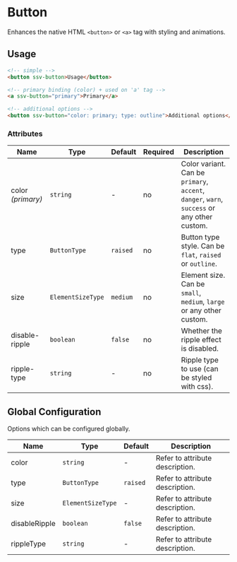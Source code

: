 # Button
Enhances the native HTML `<button>` or `<a>` tag with styling and animations.

## Usage

```html
<!-- simple -->
<button ssv-button>Usage</button>

<!-- primary binding (color) + used on 'a' tag -->
<a ssv-button="primary">Primary</a>

<!-- additional options -->
<button ssv-button="color: primary; type: outline">Additional options</button>
```

### Attributes

| Name              | Type              | Default | Required | Description                                                                                                              |
|-------------------|-------------------|---------|----------|--------------------------------------------------------------------------------------------------------------------------|
| color *(primary)* | `string`          | -       | no       | Color variant. Can be `primary`, `accent`, `danger`, `warn`, `success` or any other custom.                              |
| type              | `ButtonType`      | `raised`| no       | Button type style. Can be `flat`, `raised` or `outline`.                                                                 |
| size              | `ElementSizeType` | `medium`| no       | Element size. Can be `small`, `medium`, `large` or any other custom.                                                     |
| disable-ripple    | `boolean`         | `false` | no       | Whether the ripple effect is disabled.                                                                                   |
| ripple-type       | `string`          | -       | no       | Ripple type to use (can be styled with css).                                                                             |

## Global Configuration
Options which can be configured globally.

| Name          | Type              | Default  | Description                     |
|---------------|-------------------|----------|---------------------------------|
| color         | `string`          | -        | Refer to attribute description. |
| type          | `ButtonType`      | `raised` | Refer to attribute description. |
| size          | `ElementSizeType` | -        | Refer to attribute description. |
| disableRipple | `boolean`         | `false`  | Refer to attribute description. |
| rippleType    | `string`          | -        | Refer to attribute description. |